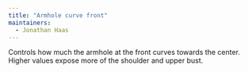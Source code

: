 ```yaml
---
title: "Armhole curve front"
maintainers:
  - Jonathan Haas
---
```


Controls how much the armhole at the front curves towards the center. Higher values expose more of the shoulder and upper bust.




